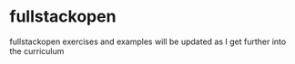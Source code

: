 # fullstackopen
fullstackopen exercises and examples
will be updated as I get further into the curriculum
